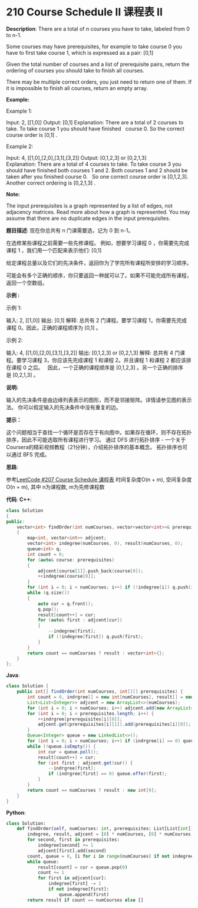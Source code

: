 # 210 Course Schedule II 课程表 II

__Description__:
There are a total of n courses you have to take, labeled from 0 to n-1.

Some courses may have prerequisites, for example to take course 0 you have to first take course 1, which is expressed as a pair: [0,1]

Given the total number of courses and a list of prerequisite pairs, return the ordering of courses you should take to finish all courses.

There may be multiple correct orders, you just need to return one of them. If it is impossible to finish all courses, return an empty array.

__Example:__

Example 1:

Input: 2, [[1,0]]
Output: [0,1]
Explanation: There are a total of 2 courses to take. To take course 1 you should have finished
             course 0. So the correct course order is [0,1] .

Example 2:

Input: 4, [[1,0],[2,0],[3,1],[3,2]]
Output: [0,1,2,3] or [0,2,1,3]
Explanation: There are a total of 4 courses to take. To take course 3 you should have finished both
             courses 1 and 2. Both courses 1 and 2 should be taken after you finished course 0.
             So one correct course order is [0,1,2,3]. Another correct ordering is [0,2,1,3] .

__Note:__

The input prerequisites is a graph represented by a list of edges, not adjacency matrices. Read more about how a graph is represented.
You may assume that there are no duplicate edges in the input prerequisites.

__题目描述__:
现在你总共有 n 门课需要选，记为 0 到 n-1。

在选修某些课程之前需要一些先修课程。 例如，想要学习课程 0 ，你需要先完成课程 1 ，我们用一个匹配来表示他们: [0,1]

给定课程总量以及它们的先决条件，返回你为了学完所有课程所安排的学习顺序。

可能会有多个正确的顺序，你只要返回一种就可以了。如果不可能完成所有课程，返回一个空数组。

__示例 :__

示例 1:

输入: 2, [[1,0]]
输出: [0,1]
解释: 总共有 2 门课程。要学习课程 1，你需要先完成课程 0。因此，正确的课程顺序为 [0,1] 。

示例 2:

输入: 4, [[1,0],[2,0],[3,1],[3,2]]
输出: [0,1,2,3] or [0,2,1,3]
解释: 总共有 4 门课程。要学习课程 3，你应该先完成课程 1 和课程 2。并且课程 1 和课程 2 都应该排在课程 0 之后。
     因此，一个正确的课程顺序是 [0,1,2,3] 。另一个正确的排序是 [0,2,1,3] 。

__说明:__

输入的先决条件是由边缘列表表示的图形，而不是邻接矩阵。详情请参见图的表示法。
你可以假定输入的先决条件中没有重复的边。

__提示：__

这个问题相当于查找一个循环是否存在于有向图中。如果存在循环，则不存在拓扑排序，因此不可能选取所有课程进行学习。
通过 DFS 进行拓扑排序 - 一个关于Coursera的精彩视频教程（21分钟），介绍拓扑排序的基本概念。
拓扑排序也可以通过 BFS 完成。

__思路__:

参考[LeetCode #207 Course Schedule 课程表](https://www.jianshu.com/p/8d7b8b324079)
时间复杂度O(n + m), 空间复杂度O(n + m), 其中 n为课程数, m为先修课程数

__代码__:
__C++__:

```C++
class Solution 
{
public:
    vector<int> findOrder(int numCourses, vector<vector<int>>& prerequisites) 
    {
        map<int, vector<int>> adjcent;
        vector<int> indegree(numCourses, 0), result(numCourses, 0);
        queue<int> q;
        int count = 0;
        for (auto& course: prerequisites)
        {
            adjcent[course[1]].push_back(course[0]);
            ++indegree[course[0]];
        }
        for (int i = 0; i < numCourses; i++) if (!indegree[i]) q.push(i);
        while (q.size())
        {
            auto cur = q.front();
            q.pop();
            result[count++] = cur;
            for (auto& first : adjcent[cur])
            {
                --indegree[first];
                if (!indegree[first]) q.push(first);
            }
        }
        return count == numCourses ? result : vector<int>{};
    }
};
```

__Java__:

```Java
class Solution {
    public int[] findOrder(int numCourses, int[][] prerequisites) {
        int count = 0, indrgree[] = new int[numCourses], result[] = new int[numCourses];
        List<List<Integer>> adjcent = new ArrayList<>(numCourses);
        for (int i = 0; i < numCourses; i++) adjcent.add(new ArrayList<Integer>());
        for (int i = 0; i < prerequisites.length; i++) {
            ++indrgree[prerequisites[i][0]];
            adjcent.get(prerequisites[i][1]).add(prerequisites[i][0]);
        }
        Queue<Integer> queue = new LinkedList<>();
        for (int i = 0; i < numCourses; i++) if (indrgree[i] == 0) queue.offer(i);
        while (!queue.isEmpty()) {
            int cur = queue.poll();
            result[count++] = cur;
            for (int first : adjcent.get(cur)) {
                --indrgree[first];
                if (indrgree[first] == 0) queue.offer(first);
            }
        }
        return count == numCourses ? result : new int[0];
    }
}
```

__Python__:

```Python
class Solution:
    def findOrder(self, numCourses: int, prerequisites: List[List[int]]) -> List[int]:
        indegree, result, adjcent = [0] * numCourses, [0] * numCourses, [set() for _ in range(numCourses)]
        for second, first in prerequisites:
            indegree[second] += 1
            adjcent[first].add(second)
        count, queue = 0, [i for i in range(numCourses) if not indegree[i]]
        while queue:
            result[count] = cur = queue.pop(0)
            count += 1
            for first in adjcent[cur]:
                indegree[first] -= 1
                if not indegree[first]:
                    queue.append(first)
        return result if count == numCourses else []
```
